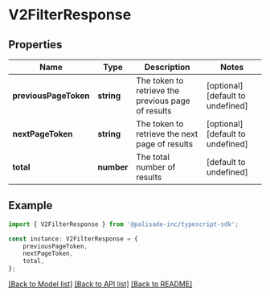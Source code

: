 # V2FilterResponse


## Properties

Name | Type | Description | Notes
------------ | ------------- | ------------- | -------------
**previousPageToken** | **string** | The token to retrieve the previous page of results | [optional] [default to undefined]
**nextPageToken** | **string** | The token to retrieve the next page of results | [optional] [default to undefined]
**total** | **number** | The total number of results | [default to undefined]

## Example

```typescript
import { V2FilterResponse } from '@palisade-inc/typescript-sdk';

const instance: V2FilterResponse = {
    previousPageToken,
    nextPageToken,
    total,
};
```

[[Back to Model list]](../README.md#documentation-for-models) [[Back to API list]](../README.md#documentation-for-api-endpoints) [[Back to README]](../README.md)
